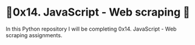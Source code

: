 # :ocean:0x14. JavaScript - Web scraping :ocean:

In this Python repository I will be completing 0x14. JavaScript - Web scraping assignments.
